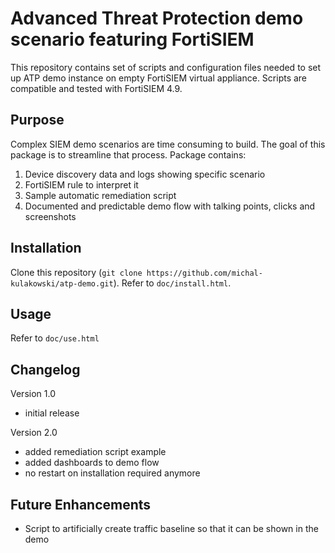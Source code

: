 # Advanced Threat Protection demo scenario featuring FortiSIEM

This repository contains set of scripts and configuration files needed to set up ATP demo instance on empty FortiSIEM virtual appliance. Scripts are compatible and tested with FortiSIEM 4.9.

## Purpose
Complex SIEM demo scenarios are time consuming to build. The goal of this package is to streamline that process. Package contains:

1. Device discovery data and logs showing specific scenario
2. FortiSIEM rule to interpret it
3. Sample automatic remediation script
4. Documented and predictable demo flow with talking points, clicks and screenshots

## Installation

Clone this repository (`git clone https://github.com/michal-kulakowski/atp-demo.git`). Refer to `doc/install.html`.

## Usage

Refer to `doc/use.html`

## Changelog
Version 1.0

* initial release

Version 2.0

* added remediation script example
* added dashboards to demo flow
* no restart on installation required anymore

## Future Enhancements

* Script to artificially create traffic baseline so that it can be shown in the demo
